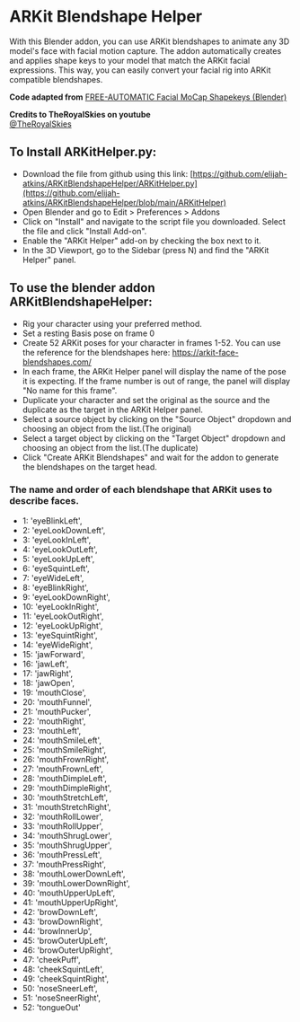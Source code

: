 # ARKit Blendshape Helper
With this Blender addon, you can use ARKit blendshapes to animate any 3D model's face with facial motion capture. The addon automatically creates and applies shape keys to your model that match the ARKit facial expressions. This way, you can easily convert your facial rig into ARKit compatible blendshapes.

**Code adapted from** [FREE-AUTOMATIC Facial MoCap Shapekeys (Blender)](https://www.youtube.com/watch?v=61QUzH34l1I)

**Credits to TheRoyalSkies on youtube**  
[@TheRoyalSkies](https://www.youtube.com/@TheRoyalSkies)  

## To Install ARKitHelper.py:
- Download the file from github using this link: [https://github.com/elijah-atkins/ARKitBlendshapeHelper/ARKitHelper.py](https://github.com/elijah-atkins/ARKitBlendshapeHelper/blob/main/ARKitHelper)
- Open Blender and go to Edit > Preferences > Addons
- Click on "Install" and navigate to the script file you downloaded. Select the file and click "Install Add-on".
- Enable the "ARKit Helper" add-on by checking the box next to it.
- In the 3D Viewport, go to the Sidebar (press N) and find the "ARKit Helper" panel.

## To use the blender addon ARKitBlendshapeHelper:
- Rig your character using your preferred method.
- Set a resting Basis pose on frame 0
- Create 52 ARKit poses for your character in frames 1-52. You can use the reference for the blendshapes here: https://arkit-face-blendshapes.com/ 
-  In each frame, the ARKit Helper panel will display the name of the pose it is expecting. If the frame number is out of range, the panel will display "No name for this frame".
- Duplicate your character and set the original as the source and the duplicate as the target in the ARKit Helper panel.
- Select a source object by clicking on the "Source Object" dropdown and choosing an object from the list.(The original)
- Select a target object by clicking on the "Target Object" dropdown and choosing an object from the list.(The duplicate)
- Click "Create ARKit Blendshapes" and wait for the addon to generate the blendshapes on the target head.

### The name and order of each blendshape that ARKit uses to describe faces.
-  1: 'eyeBlinkLeft',
-  2: 'eyeLookDownLeft',
-  3: 'eyeLookInLeft',
-  4: 'eyeLookOutLeft',
-  5: 'eyeLookUpLeft',
-  6: 'eyeSquintLeft',
-  7: 'eyeWideLeft',
-  8: 'eyeBlinkRight',
-  9: 'eyeLookDownRight',
-  10: 'eyeLookInRight',
-  11: 'eyeLookOutRight',
-  12: 'eyeLookUpRight',
-  13: 'eyeSquintRight',
-  14: 'eyeWideRight',
-  15: 'jawForward',
-  16: 'jawLeft',
-  17: 'jawRight',
-  18: 'jawOpen',
-  19: 'mouthClose',
-  20: 'mouthFunnel',
-  21: 'mouthPucker',
-  22: 'mouthRight',
-  23: 'mouthLeft',
-  24: 'mouthSmileLeft',
-  25: 'mouthSmileRight',
-  26: 'mouthFrownRight',
-  27: 'mouthFrownLeft',
-  28: 'mouthDimpleLeft',
-  29: 'mouthDimpleRight',
-  30: 'mouthStretchLeft',
-  31: 'mouthStretchRight',
-  32: 'mouthRollLower',
-  33: 'mouthRollUpper',
-  34: 'mouthShrugLower',
-  35: 'mouthShrugUpper',
-  36: 'mouthPressLeft',
-  37: 'mouthPressRight',
-  38: 'mouthLowerDownLeft',
-  39: 'mouthLowerDownRight',
-  40: 'mouthUpperUpLeft',
-  41: 'mouthUpperUpRight',
-  42: 'browDownLeft',
-  43: 'browDownRight',
-  44: 'browInnerUp',
-  45: 'browOuterUpLeft',
-  46: 'browOuterUpRight',
-  47: 'cheekPuff',
-  48: 'cheekSquintLeft',
-  49: 'cheekSquintRight',
-  50: 'noseSneerLeft',
-  51: 'noseSneerRight',
-  52: 'tongueOut'
